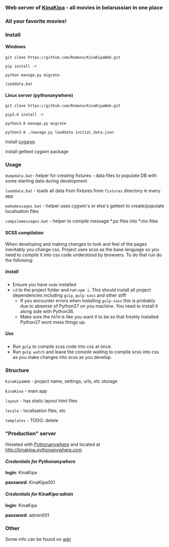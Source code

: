 ### Web server of [KinaKipa](https://vk.com/kinakipa)  - all movies in belarussian in one place
### All your favorite movies!


### Install
#### Windows
`git clone https://github.com/Romeno/KinaKipaWeb.git`

`pip install -r`

`python manage.py migrate`

`loaddata.bat`

#### Linux server (pythonanywhere)
`git clone https://github.com/Romeno/KinaKipaWeb.git`

`pip3.6 install -r`

`python3.6 manage.py migrate`

`python3.6 ./manage.py loaddata initial_data.json`



install [cygwyn](https://www.cygwin.com/)

install gettext cygwin package


### Usage
`dumpdata.bat`- helper for creating fixtures - data files to populate DB with some starting data during development

`loaddata.bat` - loads all data from fixtures from `fixtures` directory in every app

`makemessages.bat` - helper uses cygwin's or else's gettext to create/populate localisation files 

`compilemessages.bat` - helper to compile message \*.po files into \*.mo files

#### SCSS compilation

When developing and making changes to look and feel of the pages inevitably you change css. 
Project uses scss as the base language so you need to compile it into css code understood by browsers. 
To do that run do the following:

##### Install 
* Ensure you have `node` installed
* `cd` to the project folder and run `npm i`. This should install all project dependencies including `gulp`, `gulp-sass` and other stiff
  * If you encounter errors when installing `gulp-sass` this is probably due to absense of Python27 on you machine. You need to install it along side with Python36.
  * Make sure the `PATH` is like you want it to be so that freshly installed Python27 wont mess things up.

##### Use
* Run `gulp` to compile scss code into css at once. 
* Run `gulp watch` and leave the console waiting to compile scss into css as you make changes into scss as you develop.  


### Structure
`KinaKipaWeb` - project name, settings, urls, etc storage

`KinaKina` - main app

`layout` - has static layout html files

`locale` - localisation files, etc

`templates` - TODO: delete


### "Production" server
Hoseted with [Pythonanywhere](http://pythonanywhere.com) and located at http://kinakipa.pythonanywhere.com

#### *Credentials for Pythonanywhere*
**login**: KinaKipa

**password**: KinaKipa001


#### *Credentials for KinaKipa admin*
**login**: KinaKipa

**password**: admin001


### Other
Some info can be found on [wiki](https://github.com/Romeno/KinaKipaWeb/wiki)
